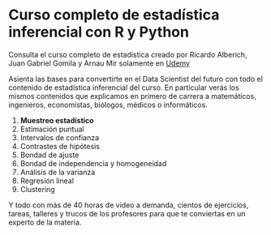 # Curso completo de estadística inferencial con R y Python

Consulta el curso completo de estadística creado por Ricardo Alberich, Juan Gabriel Gomila y Arnau Mir solamente en [Udemy](https://www.udemy.com/course/estadisticainferencial/?couponCode=558B1259A85F3C62C9F9)

Asienta las bases para convertirte en el Data Scientist del futuro con todo el contenido de estadística inferencial del curso. En particular verás los mismos contenidos que explicamos en primero de carrera a matemáticos, ingenieros, economistas, biólogos, médicos o informáticos. 

1. **Muestreo estadístico**
2. Estimación puntual
3. Intervalos de confianza
4. Contrastes de hipótesis
5. Bondad de ajuste
6. Bondad de independencia y homogeneidad
7. Análisis de la varianza
8. Regresión lineal
9. Clustering

Y todo con más de 40 horas de vídeo a demanda, cientos de ejercicios, tareas, talleres y trucos de los profesores para que te conviertas en un experto de la materia.
